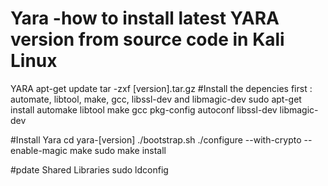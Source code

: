 # Yara -how to install latest YARA version from source code in Kali Linux

YARA
apt-get update
tar -zxf [version].tar.gz
#Install the depencies first : automate, libtool, make, gcc, libssl-dev and libmagic-dev
sudo apt-get install automake libtool make gcc pkg-config autoconf libssl-dev libmagic-dev

#Install Yara
cd yara-[version]
./bootstrap.sh
./configure --with-crypto --enable-magic
make 
sudo make install

#pdate Shared Libraries
sudo ldconfig

